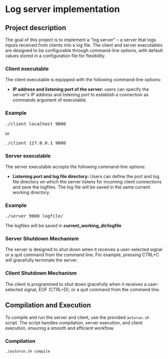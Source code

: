 # Log server implementation

## Project description

The goal of this project is to implement a "log server" – a server that logs inputs received from clients into a log file. The client and server executables are designed to be configurable through command-line options, with default values stored in a configuration file for flexibility.

### Client executable

The client executable is equipped with the following command-line options:

- **IP address and listening port of the server:** users can specify the server's IP address and listening port to establish a connection as commands argument of executable.
### Example
<pre>./client localhost 9000</pre>
or
<pre>./client 127.0.0.1 9000</pre>

### Server executable

The server executable accepts the following command-line options:

- **Listening port and log file directory:** Users can define the port and log file directory on which the server listens for incoming client connections and save the logfiles. The log file will be saved in the same current working directory. 
### Example
<pre>./server 9000 logfile/</pre>
The logfiles will be saved in **current_working_dir/logfile**

### Server Shutdown Mechanism

The server is designed to shut down when it receives a user-selected signal or a quit command from the command line. For example, pressing CTRL+C will gracefully terminate the server.

### Client Shutdown Mechanism

The client is programmed to shut down gracefully when it receives a user-selected signal, EOF (CTRL+D), or a quit command from the command line.

## Compilation and Execution

To compile and run the server and client, use the provided `autorun.sh` script. The script handles compilation, server execution, and client execution, ensuring a smooth and efficient workflow.

### Compilation

```bash
./autorun.sh compile
